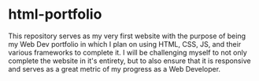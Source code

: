 # html-portfolio
This repository serves as my very first website with the purpose of being my Web Dev portfolio in which I plan on using HTML, CSS, JS, and their various frameworks to complete it.
I will be challenging myself to not only complete the website in it's entirety, but to also ensure that it is responsive and serves as a great metric of my progress as a Web Developer.
